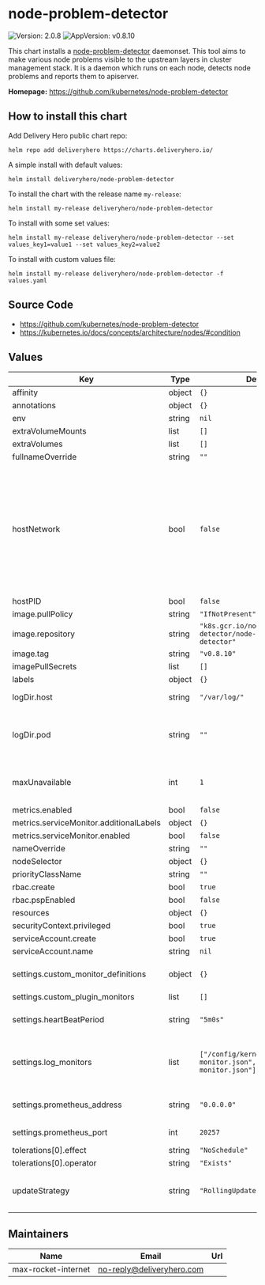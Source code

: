 # node-problem-detector

![Version: 2.0.8](https://img.shields.io/badge/Version-2.0.8-informational?style=flat-square) ![AppVersion: v0.8.10](https://img.shields.io/badge/AppVersion-v0.8.10-informational?style=flat-square)

This chart installs a [node-problem-detector](https://github.com/kubernetes/node-problem-detector) daemonset. This tool aims to make various node problems visible to the upstream layers in cluster management stack. It is a daemon which runs on each node, detects node problems and reports them to apiserver.

**Homepage:** <https://github.com/kubernetes/node-problem-detector>

## How to install this chart

Add Delivery Hero public chart repo:

```console
helm repo add deliveryhero https://charts.deliveryhero.io/
```

A simple install with default values:

```console
helm install deliveryhero/node-problem-detector
```

To install the chart with the release name `my-release`:

```console
helm install my-release deliveryhero/node-problem-detector
```

To install with some set values:

```console
helm install my-release deliveryhero/node-problem-detector --set values_key1=value1 --set values_key2=value2
```

To install with custom values file:

```console
helm install my-release deliveryhero/node-problem-detector -f values.yaml
```

## Source Code

* <https://github.com/kubernetes/node-problem-detector>
* <https://kubernetes.io/docs/concepts/architecture/nodes/#condition>

## Values

| Key | Type | Default | Description |
|-----|------|---------|-------------|
| affinity | object | `{}` |  |
| annotations | object | `{}` |  |
| env | string | `nil` |  |
| extraVolumeMounts | list | `[]` |  |
| extraVolumes | list | `[]` |  |
| fullnameOverride | string | `""` |  |
| hostNetwork | bool | `false` | Run pod on host network Flag to run Node Problem Detector on the host's network. This is typically not recommended, but may be useful for certain use cases. |
| hostPID | bool | `false` |  |
| image.pullPolicy | string | `"IfNotPresent"` |  |
| image.repository | string | `"k8s.gcr.io/node-problem-detector/node-problem-detector"` |  |
| image.tag | string | `"v0.8.10"` |  |
| imagePullSecrets | list | `[]` |  |
| labels | object | `{}` |  |
| logDir.host | string | `"/var/log/"` | log directory on k8s host |
| logDir.pod | string | `""` | log directory in pod (volume mount), use logDir.host if empty |
| maxUnavailable | int | `1` | The max pods unavailable during an update |
| metrics.enabled | bool | `false` |  |
| metrics.serviceMonitor.additionalLabels | object | `{}` |  |
| metrics.serviceMonitor.enabled | bool | `false` |  |
| nameOverride | string | `""` |  |
| nodeSelector | object | `{}` |  |
| priorityClassName | string | `""` |  |
| rbac.create | bool | `true` |  |
| rbac.pspEnabled | bool | `false` |  |
| resources | object | `{}` |  |
| securityContext.privileged | bool | `true` |  |
| serviceAccount.create | bool | `true` |  |
| serviceAccount.name | string | `nil` |  |
| settings.custom_monitor_definitions | object | `{}` | Custom plugin monitor config files |
| settings.custom_plugin_monitors | list | `[]` |  |
| settings.heartBeatPeriod | string | `"5m0s"` | Syncing interval with API server |
| settings.log_monitors | list | `["/config/kernel-monitor.json","/config/docker-monitor.json"]` | User-specified custom monitor definitions |
| settings.prometheus_address | string | `"0.0.0.0"` | Prometheus exporter address |
| settings.prometheus_port | int | `20257` | Prometheus exporter port |
| tolerations[0].effect | string | `"NoSchedule"` |  |
| tolerations[0].operator | string | `"Exists"` |  |
| updateStrategy | string | `"RollingUpdate"` | Manage the daemonset update strategy |

## Maintainers

| Name | Email | Url |
| ---- | ------ | --- |
| max-rocket-internet | no-reply@deliveryhero.com |  |
